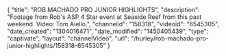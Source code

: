 {
    "title": "ROB MACHADO PRO JUNIOR HIGHLIGHTS",
    "description": "Footage from Rob's ASP 4 Star event at Seaside Reef from this past weekend. Video: Tom Aiello.",
    "channelid": "158318",
    "videoid": "6545305",
    "date_created": "1304016471",
    "date_modified": "1450405439",
    "type": "captivate",
    "layout": "channelVideo",
    "url": "\/hurley\/rob-machado-pro-junior-highlights\/158318-6545305"
}